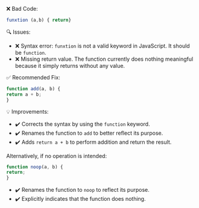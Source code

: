 ❌ Bad Code:
```javascript
funxtion (a,b) { return}
```

🔍 Issues:
* ❌ Syntax error: `funxtion` is not a valid keyword in JavaScript. It should be `function`.
* ❌ Missing return value. The function currently does nothing meaningful because it simply returns without any value.

✅ Recommended Fix:

```javascript
function add(a, b) {
return a + b;
}
```

💡 Improvements:

* ✔️ Corrects the syntax by using the `function` keyword.
* ✔️ Renames the function to `add` to better reflect its purpose.
* ✔️ Adds `return a + b` to perform addition and return the result.

Alternatively, if no operation is intended:

```javascript
function noop(a, b) {
return;
}
```

* ✔️ Renames the function to `noop` to reflect its purpose.
* ✔️ Explicitly indicates that the function does nothing.